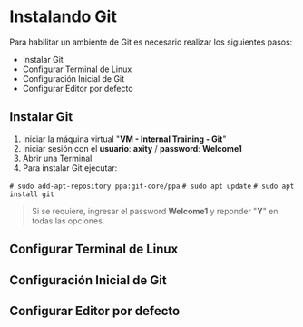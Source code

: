 # Instalando Git
Para habilitar un ambiente de Git es necesario realizar los siguientes pasos:

 - Instalar Git
 - Configurar Terminal de Linux
 - Configuración Inicial de Git
 - Configurar Editor por defecto

## Instalar Git
 1. Iniciar la máquina virtual "**VM - Internal Training - Git**"
 2. Iniciar sesión con el **usuario**: **axity** / **password**: **Welcome1**
 3. Abrir una Terminal
 4. Para instalar Git ejecutar:

``# sudo add-apt-repository ppa:git-core/ppa``
``# sudo apt update``
``# sudo apt install git``

> Si se requiere, ingresar el password **Welcome1** y reponder "**Y**" en todas las opciones.

## Configurar Terminal de Linux

## Configuración Inicial de Git

## Configurar Editor por defecto


<!--stackedit_data:
eyJoaXN0b3J5IjpbOTEzMjc1MDc5LDkwMzMwMjk5OCwtNzE3Mj
M2NzEzLC0zMDQxMjYzMTgsMTk2ODA3MTgzNCwtMTkzODcyNTY3
MSwzNTk2NzM0Niw3MzA5OTgxMTZdfQ==
-->